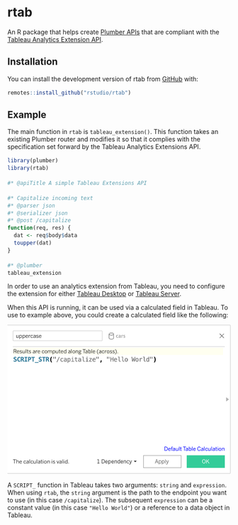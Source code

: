 
# rtab

<!-- badges: start -->
<!-- badges: end -->

An R package that helps create [Plumber APIs](https://www.rplumber.io/) that are
compliant with the [Tableau Analytics Extension
API](https://tableau.github.io/analytics-extensions-api/#).

## Installation

You can install the development version of rtab from
[GitHub](https://github.com/rstudio/rtab) with:

``` r
remotes::install_github("rstudio/rtab")
```

## Example

The main function in `rtab` is `tableau_extension()`. This function takes an
existing Plumber router and modifies it so that it complies with the
specification set forward by the Tableau Analytics Extensions API.

``` r
library(plumber)
library(rtab)

#* @apiTitle A simple Tableau Extensions API

#* Capitalize incoming text
#* @parser json
#* @serializer json
#* @post /capitalize
function(req, res) {
  dat <- req$body$data
  toupper(dat)
}

#* @plumber
tableau_extension
```

In order to use an analytics extension from Tableau, you need to configure the
extension for either [Tableau
Desktop](https://tableau.github.io/analytics-extensions-api/docs/ae_connect_desktop.html)
or [Tableau
Server](https://tableau.github.io/analytics-extensions-api/docs/ae_connect_server.html).

When this API is running, it can be used via a calculated field in Tableau. To
use to example above, you could create a calculated field like the following:

![Calculated field screen shot](vignettes/calculated-field.png)

A `SCRIPT_` function in Tableau takes two arguments: `string` and `expression`.
When using `rtab`, the `string` argument is the path to the endpoint you want to
use (in this case `/capitalize`). The subsequent `expression` can be a constant
value (in this case `"Hello World"`) or a reference to a data object in Tableau.
